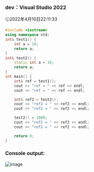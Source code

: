 ### dev：Visual Studio 2022
🕥2022年4月10日22:11:33
```C++
#include <iostream>
using namespace std;
int& test1() {
    int a = 10;
    return a;
}
int& test2() {
    static int a = 10;
    return a;
}
int main() {
    int& ref = test1();
    cout << "ref = " << ref << endl;
    cout << "ref = " << ref << endl;

    int& ref2 = test2();
    cout << "ref2 = " << ref2 << endl;
    cout << "ref2 = " << ref2 << endl;

    test2() = 1000;
    cout << "ref2 = " << ref2 << endl;
    cout << "ref2 = " << ref2 << endl;

    return 0;
}
```
### Console output:
![image](https://user-images.githubusercontent.com/39286292/162623481-5c577e2c-407f-471c-a14e-a9b1c3253d74.png)
